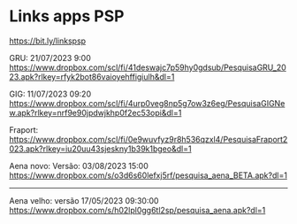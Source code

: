 # Links apps PSP
https://bit.ly/linkspsp

GRU: 21/07/2023 9:00
https://www.dropbox.com/scl/fi/41deswajc7p59hy0gdsub/PesquisaGRU_2023.apk?rlkey=rfyk2bot86vaioyehffigiulh&dl=1
 
GIG: 11/07/2023 09:20
https://www.dropbox.com/scl/fi/4urp0veg8np5g7ow3z6eg/PesquisaGIGNew.apk?rlkey=nrf9e90jpdwjkhp0f2ec53opi&dl=1

Fraport: 
https://www.dropbox.com/scl/fi/0e9wuvfyz9r8h536qzxl4/PesquisaFraport2023.apk?rlkey=iu20uu43sjeskny1b39k1bgeo&dl=1
 
Aena novo: Versão: 03/08/2023 15:00
https://www.dropbox.com/s/o3d6s60lefxj5rf/pesquisa_aena_BETA.apk?dl=1

---
Aena velho: versão 17/05/2023  09:30:00
https://www.dropbox.com/s/h02lpl0gg6tl2sp/pesquisa_aena.apk?dl=1
